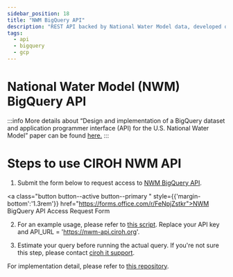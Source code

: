 ```yaml
---
sidebar_position: 18
title: "NWM BigQuery API"
description: "REST API backed by National Water Model data, developed on Google Cloud Platform"
tags:
  - api
  - bigquery
  - gcp
---
```


# National Water Model (NWM) BigQuery API

:::info
More details about “Design and implementation of a BigQuery dataset and application programmer interface (API) for the U.S. National Water Model” paper can be found [here.](https://www.sciencedirect.com/science/article/pii/S1364815224001841)
:::

# Steps to use CIROH NWM API
1. Submit the form below to request access to [NWM BigQuery API](https://nwm-api.ciroh.org/).

<a class="button button--active button--primary " style={{'margin-bottom':'1.3rem'}} href="https://forms.office.com/r/FeNpjZstkr">NWM BigQuery API Access Request Form</a>

2. For an example usage, please refer to [this script](https://github.com/CIROH-UA/api-nwm-gcp/blob/main/examples/notebooks/nwm_usgs_streamflow_plot.ipynb). Replace your API key and API_URL = 'https://nwm-api.ciroh.org'.

3. Estimate your query before running the actual query. If you're not sure this step, please contact [ciroh it support](ciroh-it-support@ua.edu).

For implementation detail, please refer to [this repository](https://github.com/CIROH-UA/api-nwm-gcp).

